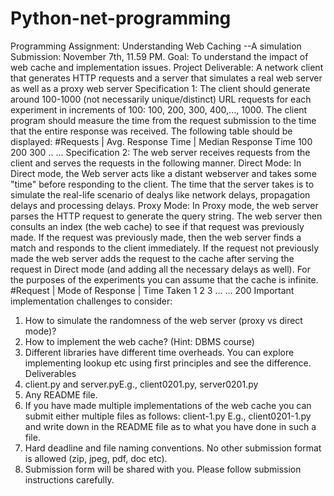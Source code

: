 # Python-net-programming
Programming Assignment: Understanding Web Caching --A simulation
Submission: November 7th, 11.59 PM.
Goal: To understand the impact of web cache and implementation issues.
Project Deliverable: A network client that generates HTTP requests and a server that
simulates a real web server as well as a proxy web server
Specification 1: The client should generate around 100-1000 (not necessarily
unique/distinct) URL requests for each experiment in increments of 100: 100, 200,
300, 400,..., 1000. The client program should measure the time from the request
submission to the time that the entire response was received. The following table
should be displayed:
#Requests | Avg. Response Time | Median Response Time
100
200
300
..
...
Specification 2: The web server receives requests from the client and serves the
requests in the following manner.
Direct Mode: In Direct mode, the Web server acts like a distant webserver and takes
some "time" before responding to the client. The time that the server takes is to
simulate the real-life scenario of dealys like network delays, propagation delays
and processing delays.
Proxy Mode: In Proxy mode, the web server parses the HTTP request to generate the
query string. The web server then consults an index (the web cache) to see if that
request was previously made. If the request was previously made, then the web
server finds a match and responds to the client immediately. If the request not
previously made the web server adds the request to the cache after serving the
request in Direct mode (and adding all the necessary delays as well). For the
purposes of the experiments you can assume that the cache is infinite.
#Request | Mode of Response | Time Taken
1
2
3
...
...
200
Important implementation challenges to consider:
1. How to simulate the randomness of the web server (proxy vs direct mode)?
2. How to implement the web cache?
(Hint: DBMS course)
3. Different libraries have different time overheads. You can explore implementing
lookup etc using first principles and see the difference.
Deliverables
1. client<last4digitsrollnumber>.py and server<last4digitsrollnumber>.pyE.g., client0201.py, server0201.py
2. Any README file.
3. If you have made multiple implementations of the web cache you can submit either
multiple files as follows: client<last4digitsrollnumber>-1.py
E.g., client0201-1.py
and write down in the README file as to what you have done in such a file.
4. Hard deadline and file naming conventions. No other submission format is allowed
(zip, jpeg, pdf, doc etc).
5. Submission form will be shared with you. Please follow submission instructions
carefully.
